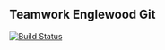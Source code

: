 ## Teamwork Englewood Git

[![Build Status](https://travis-ci.org/CSC495-2014/TeamworkEnglewoodGit.png?branch=master)](https://travis-ci.org/CSC495-2014/TeamworkEnglewoodGit)
